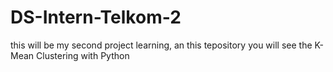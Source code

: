 # DS-Intern-Telkom-2
this will be my second project learning, an this tepository you will see the K-Mean Clustering with Python
